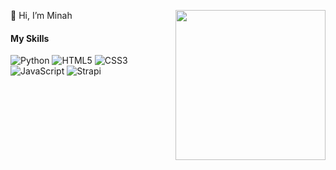 👋 Hi, I’m Minah <img align="right" src="https://avatars.githubusercontent.com/u/102435815?v=4" width=240>

#### My Skills
![Python](https://img.shields.io/static/v1?style=for-the-badge&message=Python&color=3776AB&logo=Python&logoColor=FFFFFF&label=)
![HTML5](https://img.shields.io/static/v1?style=for-the-badge&message=HTML5&color=E34F26&logo=HTML5&logoColor=FFFFFF&label=)
![CSS3](https://img.shields.io/static/v1?style=for-the-badge&message=CSS3&color=1572B6&logo=CSS3&logoColor=FFFFFF&label=)
![JavaScript](https://img.shields.io/badge/Javascript-F7DF1E?logo=javascript&logoColor=black&style=for-the-badge)
![Strapi](https://img.shields.io/badge/Javascript-F7DF1E?logo=strapi&logoColor=black&style=for-the-badge)

<!---
iuminah/iuminah is a ✨ special ✨ repository because its `README.md` (this file) appears on your GitHub profile.
You can click the Preview link to take a look at your changes.
--->
